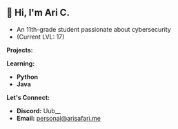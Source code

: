 ## 👋  Hi, I'm Ari C. 
* An 11th-grade student passionate about cybersecurity
* (Current LVL: 17)

**Projects:**



**Learning:**

* **Python**
* **Java**

**Let's Connect:**

* **Discord:** Uub__
* **Email:** personal@arisafari.me
